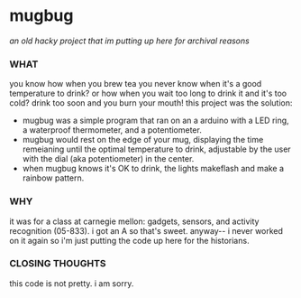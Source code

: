 # mugbug
*an old hacky project that im putting up here for archival reasons*


### WHAT
you know how when you brew tea you never know when it's a good temperature to drink? or how when you wait too long to drink it and it's too cold? drink too soon and you burn your mouth! this project was the solution:
 * mugbug was a simple program that ran on an a arduino with a LED ring, a waterproof thermometer, and a potentiometer. 
 * mugbug would rest on the edge of your mug, displaying the time remeianing until the optimal temperature to drink, adjustable by the user with the dial (aka potentiometer) in the center. 
 * when mugbug knows it's OK to drink, the lights makeflash and make a rainbow pattern.

### WHY
it was for a class at carnegie mellon: gadgets, sensors, and activity recognition (05-833). i got an A so that's sweet. anyway-- i never worked on it again so i'm just putting the code up here for the historians.
 
### CLOSING THOUGHTS
this code is not pretty. i am sorry. 

